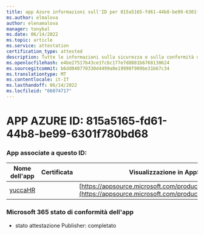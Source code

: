 ```yaml
---
title: app Azure informazioni sull'ID per 815a5165-fd61-44b8-be99-6301f780bd68
ms.author: elmalova
author: elenamalova
manager: tonybal
ms.date: 06/14/2022
ms.topic: article
ms.service: attestation
certification_type: attested
description: Tutte le informazioni sulla sicurezza e sulla conformità disponibili per 815a5165-fd61-44b8-be99-6301f780bd68.
ms.openlocfilehash: e4be27517b43ce1fcbc177e7d8881b6768130624
ms.sourcegitcommit: b6dd040770330d4499a0e19998f909be31b67c34
ms.translationtype: MT
ms.contentlocale: it-IT
ms.lasthandoff: 06/14/2022
ms.locfileid: "66074717"
---
```

# <a name="azure-app-id-815a5165-fd61-44b8-be99-6301f780bd68"></a>APP AZURE ID: 815a5165-fd61-44b8-be99-6301f780bd68


### <a name="apps-associated-with-this-id"></a>App associate a questo ID:
| **Nome dell'app** | **Certificata** | **Visualizzazione in AppSource** |
|--------------|---------------|-----------------------|
| [yuccaHR](../forward/WA200003242.md) |  | [https://appsource.microsoft.com/product/office/WA200003242](https://appsource.microsoft.com/product/office/WA200003242) |

### <a name="microsoft-365-app-compliance-status"></a>Microsoft 365 stato di conformità dell'app
- stato attestazione Publisher: completato
